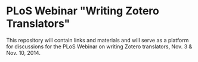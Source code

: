 PLoS Webinar "Writing Zotero Translators"
===================

This repository will contain links and materials and will serve as a platform for discussions for the PLoS Webinar on writing Zotero translators, Nov. 3 & Nov. 10, 2014. 
